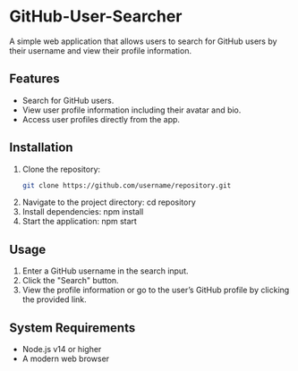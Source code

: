 # GitHub-User-Searcher

A simple web application that allows users to search for GitHub users by their username and view their profile information.

## Features
- Search for GitHub users.
- View user profile information including their avatar and bio.
- Access user profiles directly from the app.

## Installation

1. Clone the repository:
   ```bash
   git clone https://github.com/username/repository.git
2. Navigate to the project directory:
  cd repository
3. Install dependencies:
  npm install
4. Start the application:
  npm start

## Usage

1. Enter a GitHub username in the search input.
2. Click the "Search" button.
3. View the profile information or go to the user’s GitHub profile by clicking the provided link.

## System Requirements

- Node.js v14 or higher
- A modern web browser
